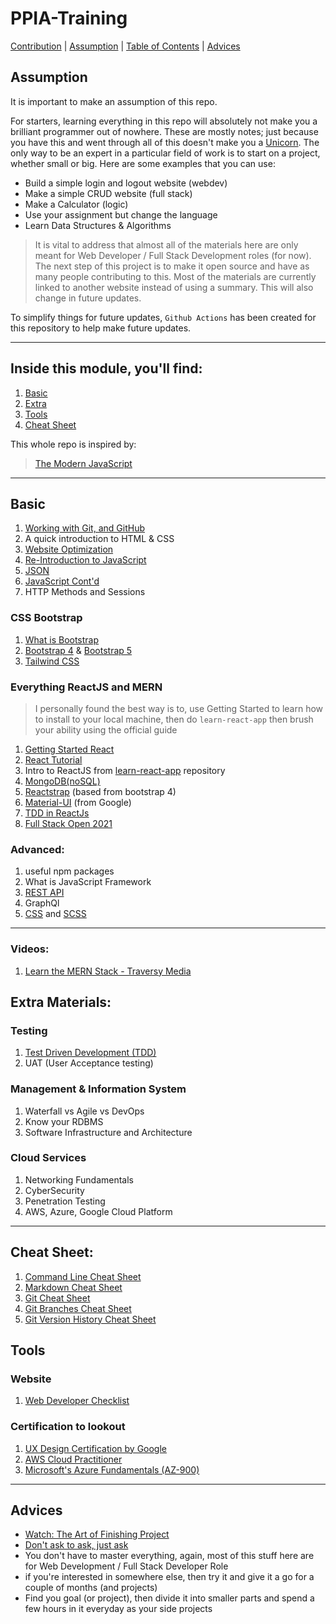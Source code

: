 # PPIA-Training

[Contribution](HUMANS.txt) | [Assumption](#assume) | [Table of Contents](#toc) | [Advices](#advice)

<h2>Assumption<a name="assume"></a></h2>

It is important to make an assumption of this repo.

For starters, learning everything in this repo will absolutely not make you a brilliant programmer out of nowhere. These are mostly notes; just because you have this and went through all of this doesn't make you a [Unicorn](https://easternpeak.com/blog/3-in-1-developer-a-jack-of-all-trades-or-a-unicorn/). The only way to be an expert in a particular field of work is to start on a project, whether small or big. Here are some examples that you can use:

- Build a simple login and logout website (webdev)
- Make a simple CRUD website (full stack)
- Make a Calculator (logic)
- Use your assignment but change the language
- Learn Data Structures & Algorithms

> It is vital to address that almost all of the materials here are only meant for Web Developer / Full Stack Development roles (for now). The next step of this project is to make it open source and have as many people contributing to this. Most of the materials are currently linked to another website instead of using a summary. This will also change in future updates.

To simplify things for future updates, `Github Actions` has been created for this repository to help make future updates.

---

<h2>Inside this module, you'll find: <a name="toc"></a></h2>

1. [Basic](#basic)
2. [Extra](#extra)
3. [Tools](#tools)
4. [Cheat Sheet](cheat_sheet)

This whole repo is inspired by:

> [The Modern JavaScript](https://javascript.info/)

---

<h2>Basic<a name="basic"></a></h2>

1. [Working with Git, and GitHub](git-github/README.md)
2. A quick introduction to HTML & CSS
3. [Website Optimization](https://www.git-tower.com/learn/cheat-sheets/website-optimization/)
4. [Re-Introduction to JavaScript](https://developer.mozilla.org/en-US/docs/Web/JavaScript/A_re-introduction_to_JavaScript)
5. [JSON](https://developer.mozilla.org/en-US/docs/Learn/JavaScript/Objects/JSON)
6. [JavaScript Cont'd](https://javascript.info/)
7. HTTP Methods and Sessions

### CSS Bootstrap

1. [What is Bootstrap](https://careerfoundry.com/en/blog/web-development/what-is-bootstrap-a-beginners-guide/)
2. [Bootstrap 4](https://getbootstrap.com/docs/4.6/getting-started/introduction/) & [Bootstrap 5](https://getbootstrap.com/docs/5.0/getting-started/introduction/)
3. [Tailwind CSS](https://tailwindcss.com/)

### Everything ReactJS and MERN

> I personally found the best way is to, use Getting Started to learn how to install to your local machine, then do `learn-react-app` then brush your ability using the official guide

1. [Getting Started React](https://reactjs.org/docs/getting-started.html)
2. [React Tutorial](https://reactjs.org/tutorial/tutorial.html)
3. Intro to ReactJS from [learn-react-app](https://github.com/tyroprogrammer/learn-react-app) repository
4. [MongoDB(noSQL)](https://www.mongodb.com/what-is-mongodb)
5. [Reactstrap](https://reactstrap.github.io/) (based from bootstrap 4)
6. [Material-UI](https://material-ui.com/) (from Google)
7. [TDD in ReactJs](https://learntdd.in/)
8. [Full Stack Open 2021](https://fullstackopen.com/en/)

### Advanced:

1. useful npm packages
2. What is JavaScript Framework
3. [REST API](https://www.restapitutorial.com/)
4. GraphQl
5. [CSS](https://web.dev/learn/css/) and [SCSS](https://sass-lang.com/guide)

---

### Videos:

1. [Learn the MERN Stack - Traversy Media](https://www.youtube.com/playlist?list=PLillGF-RfqbbiTGgA77tGO426V3hRF9iE)

<h2>Extra Materials:<a name="extra"></a></h2>

### Testing

1. [Test Driven Development (TDD)](https://github.com/dwyl/learn-tdd)
2. UAT (User Acceptance testing)

### Management & Information System

1. Waterfall vs Agile vs DevOps
2. Know your RDBMS
3. Software Infrastructure and Architecture

### Cloud Services

1. Networking Fundamentals
2. CyberSecurity
3. Penetration Testing
4. AWS, Azure, Google Cloud Platform

---

<h2>Cheat Sheet:<a name="cheat_sheet"></a></h2>

1. [Command Line Cheat Sheet](https://www.git-tower.com/learn/cheat-sheets/cli/)
2. [Markdown Cheat Sheet](https://paperhive.org/help/markdown)
3. [Git Cheat Sheet](https://www.git-tower.com/learn/cheat-sheets/git/)
4. [Git Branches Cheat Sheet](https://www.git-tower.com/learn/cheat-sheets/git-branches/)
5. [Git Version History Cheat Sheet](https://www.git-tower.com/learn/cheat-sheets/vcs-workflow/)

<h2>Tools<a name="tools"></a></h2>

### Website

1. [Web Developer Checklist](https://www.toptal.com/developers/webdevchecklist)

### Certification to lookout

1. [UX Design Certification by Google](https://www.coursera.org/professional-certificates/google-ux-design)
2. [AWS Cloud Practitioner](https://aws.amazon.com/certification/certified-cloud-practitioner/)
3. [Microsoft's Azure Fundamentals (AZ-900)](https://docs.microsoft.com/en-us/learn/certifications/azure-fundamentals/?tab=tab-learning-paths#certification-exams)

---

<h2>Advices<a name="advice"></a></h2>

- [Watch: The Art of Finishing Project](https://www.youtube.com/watch?v=mmqok1dJrVs)
- [Don't ask to ask, just ask](https://dontasktoask.com/)
- You don't have to master everything, again, most of this stuff here are for Web Development / Full Stack Developer Role
- if you're interested in somewhere else, then try it and give it a go for a couple of months (and projects)
- Find you goal (or project), then divide it into smaller parts and spend a few hours in it everyday as your side projects
